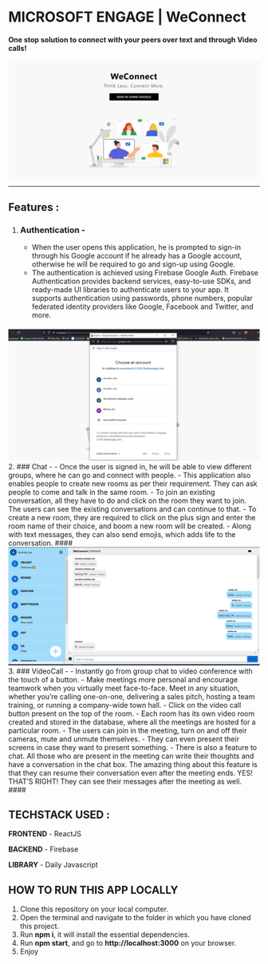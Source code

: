 # MICROSOFT ENGAGE | WeConnect

#### One stop solution to connect with your peers over text and through Video calls!

![Screenshot-1](src/images/Screenshot-1.png "Homepage")

_____________________________________________________________________________________________________

## Features : 
1. ### Authentication -
    - When the user opens this application, he is prompted to sign-in through his Google account if he already has a Google account, otherwise he will be required to go and sign-up using Google. 
    - The authentication is achieved using Firebase Google Auth. Firebase Authentication provides backend services, easy-to-use SDKs, and ready-made UI libraries to authenticate users to your app. It supports authentication using passwords, phone numbers, popular federated identity providers like Google, Facebook and Twitter, and more.
    ####
![Screenshot-3](src/images/Screenshot-3.jpg "Authentication")
2. ### Chat -
    - Once the user is signed in, he will be able to view different groups, where he can go and connect with people. 
    - This application also enables people to create new rooms as per their requirement. They can ask people to come and talk in the same room. 
    - To join an existing conversation, all they have to do and click on the room they want to join. The users can see the existing conversations and can continue to that.
    - To create a new room, they are required to click on the plus sign and enter the room name of their choice, and boom a new room will be created.
    - Along with text messages, they can also send emojis, which adds life to the conversation.
    ####
![Screenshot-2](src/images/Screenshot-2.png "Chat")
3. ### VideoCall -
    - Instantly go from group chat to video conference with the touch of a button.
    - Make meetings more personal and encourage teamwork when you virtually meet face-to-face. Meet in any situation, whether you’re calling one-on-one, delivering a sales pitch, hosting a team training, or running a company-wide town hall.
    - Click on the video call button present on the top of the room.
    - Each room has its own video room created and stored in the database, where all the meetings are hosted for a particular room.
    - The users can join in the meeting, turn on and off their cameras, mute and unmute themselves.
    - They can even present their screens in case they want to present something.
    - There is also a feature to chat. All those who are present in the meeting can write their thoughts and have a conversation in the chat box. The amazing thing about this feature is that they can resume their conversation even after the meeting ends. YES! THAT’S RIGHT! They can see their messages after the meeting as well.
    ####

## TECHSTACK USED :

**FRONTEND** - ReactJS

**BACKEND** - Firebase

**LIBRARY** - Daily Javascript


## HOW TO RUN THIS APP LOCALLY

1. Clone this repository on your local computer.
2. Open the terminal and navigate to the folder in which you have cloned this project.
3. Run **npm i**, it will install the essential dependencies.
4. Run **npm start**, and go to **http://localhost:3000** on your browser.
5. Enjoy